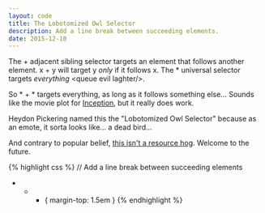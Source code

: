 ```yaml
---
layout: code
title: The Lobotomized Owl Selector
description: Add a line break between succeeding elements.
date: 2015-12-10
---
```


The + adjacent sibling selector targets an element that follows another element. x + y will target y _only_ if it follows x. The * universal selector targets _everything_ &lt;queue evil laghter/&gt;.

So * + * targets everything, as long as it follows something else... Sounds like the movie plot for [Inception](https://www.youtube.com/watch?v=V3-a58Wt2tk), but it really does work.

Heydon Pickering named this the "Lobotomized Owl Selector" because as an emote, it sorta looks like... a dead bird...

And contrary to popular belief, <a href="http://alistapart.com/article/axiomatic-css-and-lobotomized-owls" title="A List Apart - Axiomatic CSS and Lobotomized Owls" target="_blank">this isn't a resource hog</a>. Welcome to the future.</p></dd>

{% highlight css %}
// Add a line break between succeeding elements
* + * { margin-top: 1.5em }
{% endhighlight %}
